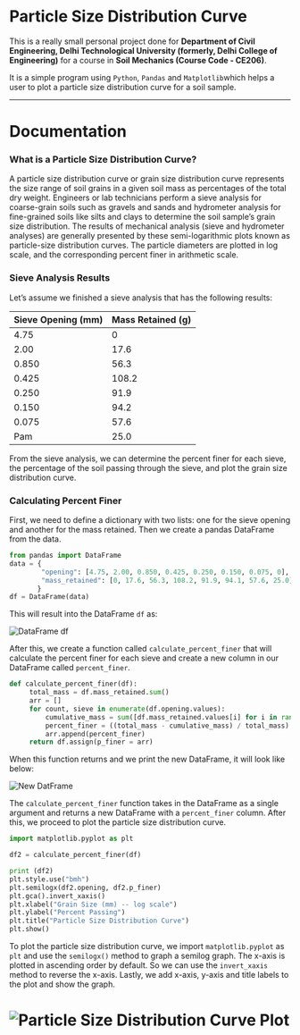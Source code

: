 # Particle Size Distribution Curve

This is a really small personal project done for **Department of Civil Engineering, Delhi Technological University (formerly, Delhi College of Engineering)** for a course in **Soil Mechanics (Course Code - CE206)**.

It is a simple program using ```Python```, ```Pandas``` and ```Matplotlib```which helps a user to plot a particle size distribution curve for a soil sample.

---

# Documentation

### What is a Particle Size Distribution Curve?

A particle size distribution curve or grain size distribution curve represents the size range of soil grains in a given soil mass as percentages of the total dry weight. Engineers or lab technicians perform a sieve analysis for coarse-grain soils such as gravels and sands and hydrometer analysis for fine-grained soils like silts and clays to determine the soil sample’s grain size distribution. The results of mechanical analysis (sieve and hydrometer analyses) are generally presented by these semi-logarithmic plots known as particle-size distribution curves. The particle diameters are plotted in log scale, and the corresponding percent finer in arithmetic scale. 

### Sieve Analysis Results

Let’s assume we finished a sieve analysis that has the following results:

|Sieve Opening (mm) |Mass Retained (g) |
|-------------------| ---------------- |
|4.75|0|
|2.00|17.6|
|0.850|56.3|
|0.425|108.2|
|0.250|91.9|
|0.150|94.2|
|0.075|57.6|
|Pam|25.0|

From the sieve analysis, we can determine the percent finer for each sieve, the percentage of the soil passing through the sieve, and plot the grain size distribution curve.

### Calculating Percent Finer

First, we need to define a dictionary with two lists: one for the sieve opening and another for the mass retained. Then we create a pandas DataFrame from the data.

```python
from pandas import DataFrame
data = {
        "opening": [4.75, 2.00, 0.850, 0.425, 0.250, 0.150, 0.075, 0],
        "mass_retained": [0, 17.6, 56.3, 108.2, 91.9, 94.1, 57.6, 25.0]
       }
df = DataFrame(data)
```

This will result into the DataFrame ```df``` as:

![DataFrame df](https://user-images.githubusercontent.com/53916781/121565707-594c0400-ca3a-11eb-9058-48e8faa2e0cd.png)

After this, we create a function called ```calculate_percent_finer``` that will calculate the percent finer for each sieve and create a new column in our DataFrame called ```percent_finer```.

```python
def calculate_percent_finer(df):
     total_mass = df.mass_retained.sum()
     arr = []
     for count, sieve in enumerate(df.opening.values):
         cumulative_mass = sum([df.mass_retained.values[i] for i in range(count + 1)])
         percent_finer = ((total_mass - cumulative_mass) / total_mass) * 100
         arr.append(percent_finer)
     return df.assign(p_finer = arr)
```     

When this function returns and we print the new DataFrame, it will look like below:

![New DatFrame](https://user-images.githubusercontent.com/53916781/121566080-c5c70300-ca3a-11eb-8cd5-bd815c9081fc.png)

The ```calculate_percent_finer``` function takes in the DataFrame as a single argument and returns a new DataFrame with a ```percent_finer``` column. After this, we proceed to plot the particle size distribution curve.

```python
import matplotlib.pyplot as plt

df2 = calculate_percent_finer(df)

print (df2) 
plt.style.use("bmh")
plt.semilogx(df2.opening, df2.p_finer)
plt.gca().invert_xaxis()
plt.xlabel("Grain Size (mm) -- log scale")
plt.ylabel("Percent Passing")
plt.title("Particle Size Distribution Curve")
plt.show()
```

To plot the particle size distribution curve, we import ```matplotlib.pyplot``` as ```plt``` and use the ```semilogx()``` method to graph a semilog graph. The x-axis is plotted in ascending order by default. So we can use the ```invert_xaxis``` method to reverse the x-axis. Lastly, we add x-axis, y-axis and title labels to the plot and show the graph.

![Particle Size Distribution Curve Plot](https://user-images.githubusercontent.com/53916781/121566831-85b45000-ca3b-11eb-8413-7f580fedc64e.png)
===
